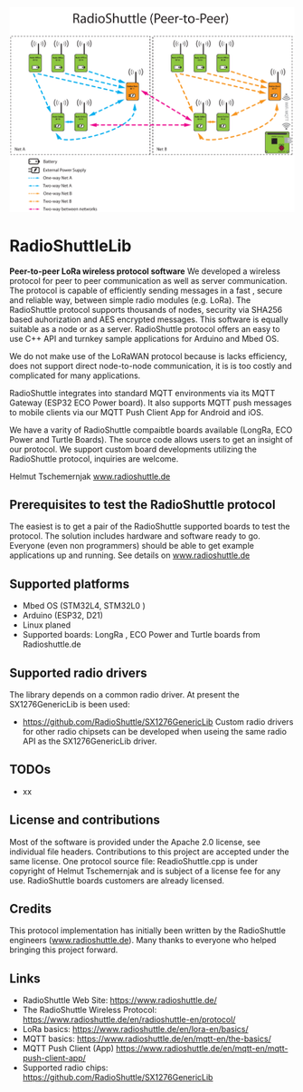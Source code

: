 ![Title image](/docs/LoRa-zeichnung-4web_wifi-1.png)
# RadioShuttleLib
__Peer-to-peer LoRa wireless protocol software__
We developed a wireless protocol for peer to peer communication as well as server communication. The protocol is capable of efficiently sending messages in a fast , secure and reliable way, between simple radio modules (e.g. LoRa). The RadioShuttle protocol supports thousands of nodes, security via SHA256 based auhorization and AES encrypted messages. This software is equally suitable as a node or as a server. RadioShuttle protocol offers an easy to use  C++ API and turnkey sample applications for Arduino and Mbed OS.

We do not make use of the  LoRaWAN protocol because is lacks efficiency, does not support direct node-to-node communication, it is is too costly and complicated for many applications.

RadioShuttle integrates into standard MQTT environments via its MQTT Gateway (ESP32 ECO Power board). It also supports  MQTT push messages to mobile  clients via our MQTT Push Client App for Android and iOS.

We have a varity of RadioShuttle compaibtle boards available (LongRa, ECO Power and Turtle Boards). The source code allows users to get an insight of our protocol. We support custom board developments utilizing the RadioShuttle protocol, inquiries are welcome.

Helmut Tschemernjak
www.radioshuttle.de


## Prerequisites to test the RadioShuttle protocol
The easiest is to get a pair of the RadioShuttle supported boards to test the protocol. The solution includes hardware and software ready to go. Everyone (even non programmers) should be able to get example applications up and running. See details on www.radioshuttle.de

## Supported platforms
- Mbed OS (STM32L4, STM32L0 )
- Arduino (ESP32, D21)
- Linux planed
- Supported boards: LongRa , ECO Power and Turtle boards from Radioshuttle.de


## Supported radio drivers
The library depends on a common radio driver. At present the SX1276GenericLib is been used:
- https://github.com/RadioShuttle/SX1276GenericLib
Custom radio drivers for other radio chipsets can be developed when useing the same radio API as the SX1276GenericLib driver.


## TODOs
- xx


## License and contributions
Most of the software is provided under the Apache 2.0 license, see individual file headers. Contributions to this project are accepted under the same license. One protocol source file: ReadioShuttle.cpp  is under copyright of Helmut Tschemernjak and is subject of a license fee for any use. RadioShuttle boards customers are already licensed.


##  Credits
This protocol implementation has initially been written by the RadioShuttle engineers (www.radioshuttle.de). Many thanks to everyone who helped bringing this project forward.


##  Links
- RadioShuttle Web Site: https://www.radioshuttle.de/
- The RadioShuttle Wireless Protocol: https://www.radioshuttle.de/en/radioshuttle-en/protocol/
- LoRa basics: https://www.radioshuttle.de/en/lora-en/basics/
- MQTT basics: https://www.radioshuttle.de/en/mqtt-en/the-basics/
- MQTT Push Client (App) https://www.radioshuttle.de/en/mqtt-en/mqtt-push-client-app/
- Supported radio chips: https://github.com/RadioShuttle/SX1276GenericLib
